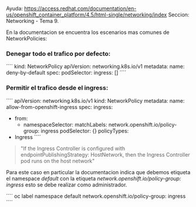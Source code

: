 Ayuda: https://access.redhat.com/documentation/en-us/openshift_container_platform/4.5/html-single/networking/index
Seccion: Networking - Tema 9.

En la documentacion se encuentra los escenarios mas comunes de NetworkPolicies:

### Denegar todo el trafico por defecto:
´´´´
kind: NetworkPolicy
apiVersion: networking.k8s.io/v1
metadata:
  name: deny-by-default
spec:
  podSelector:
  ingress: []
´´´´

### Permitir el trafico desde el ingress:
´´´´
apiVersion: networking.k8s.io/v1
kind: NetworkPolicy
metadata:
  name: allow-from-openshift-ingress
spec:
  ingress:
  - from:
    - namespaceSelector:
        matchLabels:
          network.openshift.io/policy-group: ingress
  podSelector: {}
  policyTypes:
  - Ingress
´´´´
> "If the Ingress Controller is configured with endpointPublishingStrategy: HostNetwork, then the Ingress Controller pod runs on the host network"

Para este caso en particular la documentacion indica que debemos etiqueta el namespace *default* con la etiqueta *network.openshift.io/policy-group: ingress* esto se debe realizar como administrador.

´´´´
oc label namespace default network.openshift.io/policy-group: ingress
´´´´
